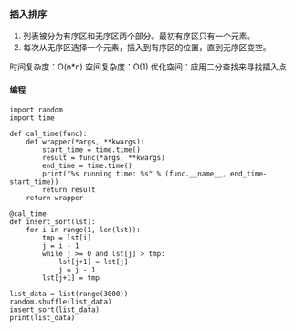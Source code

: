 ### 插入排序 ###
1. 列表被分为有序区和无序区两个部分。最初有序区只有一个元素。
2. 每次从无序区选择一个元素，插入到有序区的位置，直到无序区变空。

时间复杂度：O(n*n)
空间复杂度：O(1)
优化空间：应用二分查找来寻找插入点

#### 编程 ####
	import random
	import time
	
	def cal_time(func):
		def wrapper(*args, **kwargs):
			start_time = time.time()
			result = func(*args, **kwargs)
			end_time = time.time()
			print("%s running time: %s" % (func.__name__, end_time-start_time))
			return result
		return wrapper
	
	@cal_time
	def insert_sort(lst):
		for i in range(1, len(lst)):
			tmp = lst[i]
			j = i - 1
			while j >= 0 and lst[j] > tmp:
				lst[j+1] = lst[j]
				j = j - 1
			lst[j+1] = tmp
	
	list_data = list(range(3000))
	random.shuffle(list_data)
	insert_sort(list_data)
	print(list_data)
